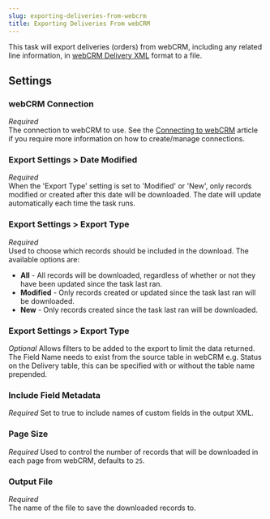 ```yaml
---
slug: exporting-deliveries-from-webcrm
title: Exporting Deliveries From webCRM
---
```

This task will export deliveries (orders) from webCRM, including any related line information, in [webCRM Delivery XML](webcrm-delivery-xml) format to a file.

## Settings
### webCRM Connection
_Required_  
The connection to webCRM to use. See the [Connecting to webCRM](connecting-to-webcrm) article if you require more information on how to create/manage connections.

### Export Settings > Date Modified
_Required_  
When the 'Export Type' setting is set to 'Modified' or 'New', only records modified or created after this date will be downloaded. The date will update automatically each time the task runs.

### Export Settings > Export Type
_Required_  
Used to choose which records should be included in the download. The available options are:

* __All__ - All records will be downloaded, regardless of whether or not they have been updated since the task last ran.
* __Modified__ - Only records created or updated since the task last ran will be downloaded.
* __New__ - Only records created since the task last ran will be downloaded.

### Export Settings > Export Type
_Optional_
Allows filters to be added to the export to limit the data returned.  The Field Name needs to exist from the source table in webCRM e.g. Status on the Delivery table, this can be specified with or without the table name prepended.

### Include Field Metadata
_Required_
Set to true to include names of custom fields in the output XML.

### Page Size
_Required_
Used to control the number of records that will be downloaded in each page from webCRM, defaults to `25`.

### Output File
_Required_  
The name of the file to save the downloaded records to.